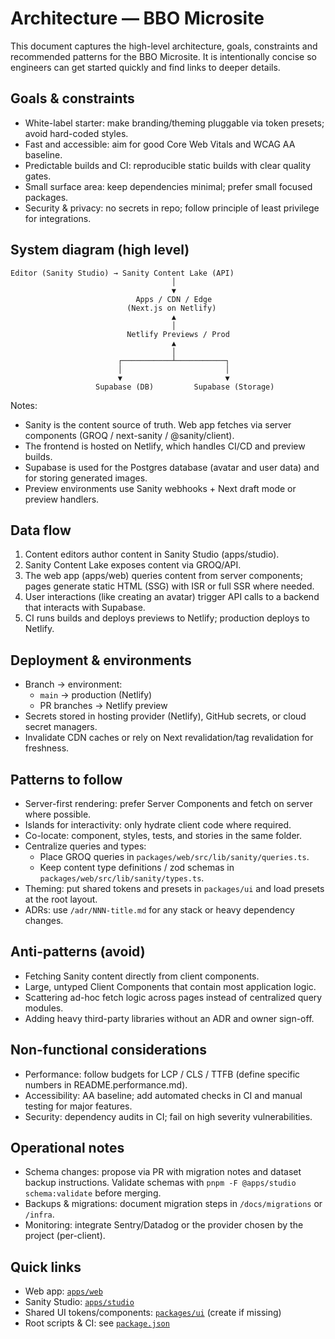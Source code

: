 # Architecture — BBO Microsite

This document captures the high-level architecture, goals, constraints and recommended patterns for the BBO Microsite. It is intentionally concise so engineers can get started quickly and find links to deeper details.

## Goals & constraints
- White-label starter: make branding/theming pluggable via token presets; avoid hard-coded styles.
- Fast and accessible: aim for good Core Web Vitals and WCAG AA baseline.
- Predictable builds and CI: reproducible static builds with clear quality gates.
- Small surface area: keep dependencies minimal; prefer small focused packages.
- Security & privacy: no secrets in repo; follow principle of least privilege for integrations.

## System diagram (high level)
```
Editor (Sanity Studio) → Sanity Content Lake (API)
                                    │
                                    ▼
                            Apps / CDN / Edge
                          (Next.js on Netlify)
                                    ▲
                                    │
                          Netlify Previews / Prod
                                    ▲
                                    │
                        ┌───────────┴───────────┐
                        │                       │
                        ▼                       ▼
                   Supabase (DB)         Supabase (Storage)
```

Notes:
- Sanity is the content source of truth. Web app fetches via server components (GROQ / next-sanity / @sanity/client).
- The frontend is hosted on Netlify, which handles CI/CD and preview builds.
- Supabase is used for the Postgres database (avatar and user data) and for storing generated images.
- Preview environments use Sanity webhooks + Next draft mode or preview handlers.

## Data flow
1. Content editors author content in Sanity Studio (apps/studio).
2. Sanity Content Lake exposes content via GROQ/API.
3. The web app (apps/web) queries content from server components; pages generate static HTML (SSG) with ISR or full SSR where needed.
4. User interactions (like creating an avatar) trigger API calls to a backend that interacts with Supabase.
5. CI runs builds and deploys previews to Netlify; production deploys to Netlify.

## Deployment & environments
- Branch → environment:
  - `main` → production (Netlify)
  - PR branches → Netlify preview
- Secrets stored in hosting provider (Netlify), GitHub secrets, or cloud secret managers.
- Invalidate CDN caches or rely on Next revalidation/tag revalidation for freshness.

## Patterns to follow
- Server-first rendering: prefer Server Components and fetch on server where possible.
- Islands for interactivity: only hydrate client code where required.
- Co-locate: component, styles, tests, and stories in the same folder.
- Centralize queries and types:
  - Place GROQ queries in `packages/web/src/lib/sanity/queries.ts`.
  - Keep content type definitions / zod schemas in `packages/web/src/lib/sanity/types.ts`.
- Theming: put shared tokens and presets in `packages/ui` and load presets at the root layout.
- ADRs: use `/adr/NNN-title.md` for any stack or heavy dependency changes.

## Anti-patterns (avoid)
- Fetching Sanity content directly from client components.
- Large, untyped Client Components that contain most application logic.
- Scattering ad-hoc fetch logic across pages instead of centralized query modules.
- Adding heavy third-party libraries without an ADR and owner sign-off.

## Non-functional considerations
- Performance: follow budgets for LCP / CLS / TTFB (define specific numbers in README.performance.md).
- Accessibility: AA baseline; add automated checks in CI and manual testing for major features.
- Security: dependency audits in CI; fail on high severity vulnerabilities.

## Operational notes
- Schema changes: propose via PR with migration notes and dataset backup instructions. Validate schemas with `pnpm -F @apps/studio schema:validate` before merging.
- Backups & migrations: document migration steps in `/docs/migrations` or `/infra`.
- Monitoring: integrate Sentry/Datadog or the provider chosen by the project (per-client).

## Quick links
- Web app: [`apps/web`](apps/web:1)
- Sanity Studio: [`apps/studio`](apps/studio:1)
- Shared UI tokens/components: [`packages/ui`](packages/ui:1) (create if missing)
- Root scripts & CI: see [`package.json`](package.json:1)